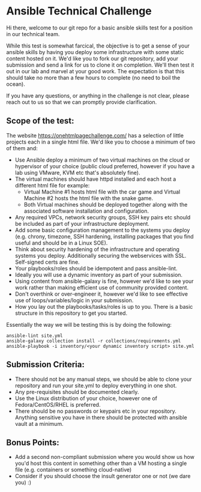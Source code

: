 # Ansible Technical Challenge

Hi there, welcome to our git repo for a basic ansible skills test for a position in our technical team.

While this test is somewhat farcical, the objective is to get a sense of your ansible skills by having you deploy some infrastructure with some static content hosted on it. We'd like you to fork our git repository, add your submission and send a link for us to clone it on completion. We'll then test it out in our lab and marvel at your good work. The expectation is that this should take no more than a few hours to complete (no need to boil the ocean).

If you have any questions, or anything in the challenge is not clear, please reach out to us so that we can promptly provide clarification.

## Scope of the test:

The website https://onehtmlpagechallenge.com/ has a selection of little projects each in a single html file. We'd like you to choose a minimum of two of them and:

- Use Ansible deploy a minimum of two virtual machines on the cloud or hypervisor of your choice (public cloud preferred, however if you have a lab using VMware, KVM etc that's absolutely fine).
- The virtual machines should have httpd installed and each host a different html file for example:
	- Virtual Machine #1 hosts html file with the car game and Virtual Machine #2 hosts the html file with the snake game.
	- Both Virtual machines should be deployed together along with the associated software installation and configuration.
- Any required VPCs, network security groups, SSH key pairs etc should be included as part of your infrastructure deployment.
- Add some basic configuration management to the systems you deploy (e.g. chrony, timezone, SSH hardening, installing packages that you find useful and should be in a Linux SOE).
- Think about security hardening of the infrastructure and operating systems you deploy. Additionally securing the webservices with SSL. Self-signed certs are fine.
- Your playbooks/roles should be idempotent and pass ansible-lint.
- Ideally you will use a dynamic inventory as part of your submission.
- Using content from ansible-galaxy is fine, however we'd like to see your work rather than making efficient use of community provided content.
- Don't overthink or over-engineer it, however we'd like to see effective use of loops/variables/logic in your submission.
- How you lay out the playbooks/tasks/roles is up to you. There is a basic structure in this repository to get you started.

Essentially the way we will be testing this is by doing the following:

```
ansible-lint site.yml
ansible-galaxy collection install -r collections/requirements.yml
ansible-playbook -i inventory/<your dynamic inventory script> site.yml
```

## Submission Criteria:

- There should not be any manual steps, we should be able to clone your repository and run your site.yml to deploy everything in one shot.
- Any pre-requisites should be documented clearly.
- Use the Linux distribution of your choice, however one of Fedora/CentOS/RHEL is preferred.
- There should be no passwords or keypairs etc in your repository. Anything sensitive you have in there should be protected with ansible vault at a minimum.

## Bonus Points:

- Add a second non-compliant submission where you would show us how you'd host this content in something other than a VM hosting a single file (e.g. containers or something cloud-native)
- Consider if you should choose the insult generator one or not (we dare you) :)
